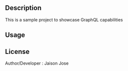## Description
This is a sample project to showcase GraphQL capabilities

## Usage


## License
Author/Developer : Jaison Jose